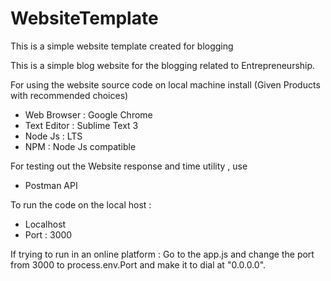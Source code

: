 # WebsiteTemplate
 This is a simple website template created for blogging

This is a simple blog website for the blogging related to Entrepreneurship.

For using the website source code on local machine install
(Given Products with recommended choices)
- Web Browser : Google Chrome
- Text Editor : Sublime Text 3
- Node Js     : LTS
- NPM         : Node Js compatible

For testing out the Website response and time utility , use 
- Postman API

To run the code on the local host :
- Localhost
- Port : 3000

If trying to run in an online platform :
Go to the app.js and change the port from 3000 to process.env.Port and make it to dial at "0.0.0.0".

